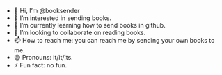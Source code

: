 - 👋 Hi, I’m @booksender
- 👀 I’m interested in sending books.
- 🌱 I’m currently learning how to send books in github.
- 💞️ I’m looking to collaborate on reading books.
- 📫 How to reach me: you can reach me by sending your own books to me.
- 😄 Pronouns: it/it/its.
- ⚡ Fun fact: no fun.

<!---
booksender/booksender is a ✨ special ✨ repository because its `README.md` (this file) appears on your GitHub profile.
You can click the Preview link to take a look at your changes.
--->
